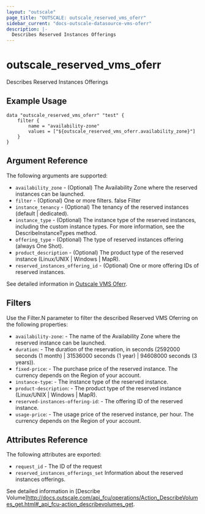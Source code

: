 ```yaml
---
layout: "outscale"
page_title: "OUTSCALE: outscale_reserved_vms_oferr"
sidebar_current: "docs-outscale-datasource-vms-oferr"
description: |-
  Describes Reserved Instances Offerings
---
```


# outscale_reserved_vms_oferr

Describes Reserved Instances Offerings

## Example Usage

```hcl
data "outscale_reserved_vms_oferr" "test" {
    filter {
		name = "availability-zone"
		values = ["${outscale_reserved_vms_oferr.availability_zone}"]
    }
}
```

## Argument Reference

The following arguments are supported:

* `availability_zone` - (Optional)	The Availability Zone where the reserved instances can be launched.		 
* `filter` - (Optional)	One or more filters.	false	Filter	 
* `instance_tenancy` - (Optional)	The tenancy of the reserved instances (default | dedicated).		 
* `instance_type` - (Optional)	The instance type of the reserved instances, including the custom instance types. For more information, see the DescribeInstanceTypes method.		 
* `offering_type` - (Optional)	The type of reserved instances offering (always One Shot).		 
* `product_description` - (Optional)	The product type of the reserved instance (Linux/UNIX | Windows | MapR).		 
* `reserved_instances_offering_id` - (Optional)	One or more offering IDs of reserved instances.		 

See detailed information in [Outscale VMS Oferr](https://wiki.outscale.net/display/DOCU/Getting+Information+About+Your+Instances).

## Filters

Use the Filter.N parameter to filter the described Reserved VMS Oferring on the following properties:

* `availability-zone`: -	The name of the Availability Zone where the reserved instance can be launched.
* `duration`: -	The duration of the reservation, in seconds (2592000 seconds (1 month) | 31536000 seconds (1 year) | 94608000 seconds (3 years)).
* `fixed-price`: -	The purchase price of the reserved instance. The currency depends on the Region of your account.
* `instance-type`: -	The instance type of the reserved instance.
* `product-description`: -	The product type of the reserved instance (Linux/UNIX | Windows | MapR).
* `reserved-instances-offering-id`: -	The offering ID of the reserved instance.
* `usage-price`: -	The usage price of the reserved instance, per hour. The currency depends on the Region of your account.


## Attributes Reference

The following attributes are exported:

* `request_id` -	The ID of the request
* `reserved_instances_offerings_set`	Information about the reserved instances offerings.

See detailed information in [Describe Volume]http://docs.outscale.com/api_fcu/operations/Action_DescribeVolumes_get.html#_api_fcu-action_describevolumes_get.